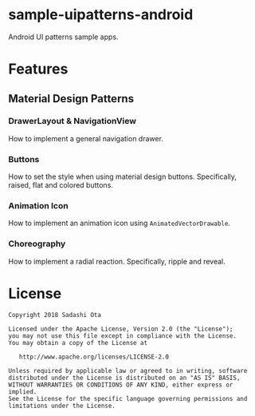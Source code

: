 # sample-uipatterns-android

Android UI patterns sample apps.

# Features

## Material Design Patterns

### DrawerLayout & NavigationView

How to implement a general navigation drawer.

### Buttons

How to set the style when using material design buttons.
Specifically, raised, flat and colored buttons.

### Animation Icon

How to implement an animation icon using `AnimatedVectorDrawable`.

### Choreography

How to implement a radial reaction.
Specifically, ripple and reveal.

# License

```
Copyright 2018 Sadashi Ota

Licensed under the Apache License, Version 2.0 (the "License");
you may not use this file except in compliance with the License.
You may obtain a copy of the License at

   http://www.apache.org/licenses/LICENSE-2.0

Unless required by applicable law or agreed to in writing, software
distributed under the License is distributed on an "AS IS" BASIS,
WITHOUT WARRANTIES OR CONDITIONS OF ANY KIND, either express or implied.
See the License for the specific language governing permissions and
limitations under the License.
```
